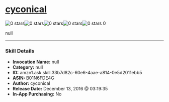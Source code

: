 # [cyconical](http://alexa.amazon.com/#skills/amzn1.ask.skill.33b7d82c-60e6-4aae-a814-0e5d2011ebb5)
![0 stars](../../images/ic_star_border_black_18dp_1x.png)![0 stars](../../images/ic_star_border_black_18dp_1x.png)![0 stars](../../images/ic_star_border_black_18dp_1x.png)![0 stars](../../images/ic_star_border_black_18dp_1x.png)![0 stars](../../images/ic_star_border_black_18dp_1x.png) 0

null

***

### Skill Details

* **Invocation Name:** null
* **Category:** null
* **ID:** amzn1.ask.skill.33b7d82c-60e6-4aae-a814-0e5d2011ebb5
* **ASIN:** B01N6FDE4G
* **Author:** cyconical
* **Release Date:** December 13, 2016 @ 03:19:35
* **In-App Purchasing:** No
